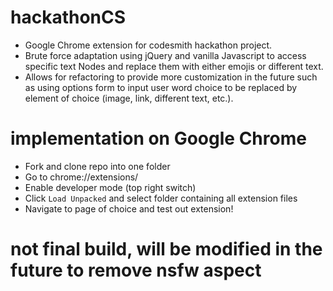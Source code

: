 # hackathonCS

- Google Chrome extension for codesmith hackathon project.
- Brute force adaptation using jQuery and vanilla Javascript to access specific text Nodes and replace them with either emojis or different text. 
- Allows for refactoring to provide more customization in the future such as using options form to input user word choice to be replaced by element of choice (image, link, different text, etc.).

# implementation on Google Chrome

- Fork and clone repo into one folder
- Go to chrome://extensions/
- Enable developer mode (top right switch)
- Click ``Load Unpacked`` and select folder containing all extension files
- Navigate to page of choice and test out extension!

# not final build, will be modified in the future to remove nsfw aspect
